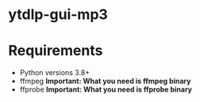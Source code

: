 # ytdlp-gui-mp3

# Requirements

- Python versions 3.8+
- ffmpeg **Important: What you need is ffmpeg binary**
- ffprobe **Important: What you need is ffprobe binary**
